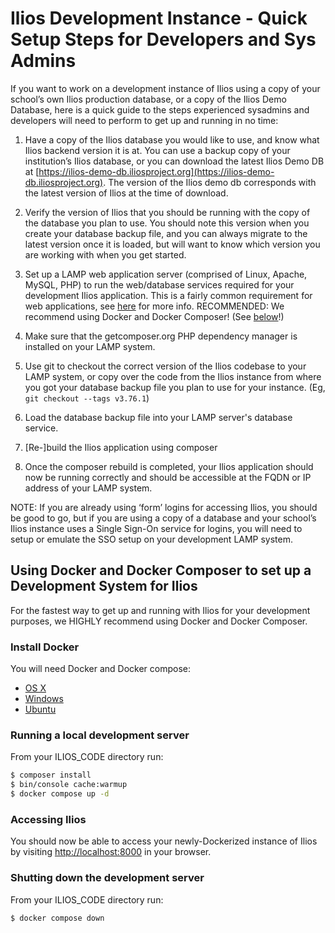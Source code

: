 # Ilios Development Instance - Quick Setup Steps for Developers and Sys Admins

If you want to work on a development instance of Ilios using a copy of your school’s own Ilios production database, or a copy of the Ilios Demo Database, here is a quick guide to the steps experienced sysadmins and developers will need to perform to get up and running in no time:

1. Have a copy of the Ilios database you would like to use, and know what Ilios backend version it is at. You can use a backup copy of your institution’s Ilios database, or you can download the latest Ilios Demo DB at [https://ilios-demo-db.iliosproject.org](https://ilios-demo-db.iliosproject.org). The version of the Ilios demo db corresponds with the latest version of Ilios at the time of download.

2. Verify the version of Ilios that you should be running with the copy of the database you plan to use. You should note this version when you create your database backup file, and you can always migrate to the latest version once it is loaded, but will want to know which version you are working with when you get started.

3. Set up a LAMP web application server (comprised of Linux, Apache, MySQL, PHP) to run the web/database services required for your development Ilios application. This is a fairly common requirement for web applications, see [here](https://github.com/ilios/ilios/blob/master/docs/install.md#pre-requisitesrequirements) for more info. RECOMMENDED: We recommend using Docker and Docker Composer! (See [below](https://github.com/ilios/ilios/edit/quickstart-docs/docs/ilios_quick_setup_for_admins.md#Using-Docker-and-Docker-Compose-to-set-up-a-Development-System-for-Ilios)!)

4. Make sure that the getcomposer.org PHP dependency manager is installed on your LAMP system.

5. Use git to checkout the correct version of the Ilios codebase to your LAMP system, or copy over the code from the Ilios instance from where you got your database backup file you plan to use for your instance. (Eg, `git checkout --tags v3.76.1`)

6. Load the database backup file into your LAMP server's database service.

7. [Re-]build the Ilios application using composer

8. Once the composer rebuild is completed, your Ilios application should now be running correctly and should be accessible at the FQDN or IP address of your LAMP system.

NOTE: If you are already using ‘form’ logins for accessing Ilios, you should be good to go, but if you are using a copy of a database and your school’s Ilios instance uses a Single Sign-On service for logins, you will need to setup or emulate the SSO setup on your development LAMP system.

## Using Docker and Docker Composer to set up a Development System for Ilios

For the fastest way to get up and running with Ilios for your development purposes, we HIGHLY recommend using Docker and Docker Composer.

### Install Docker

You will need Docker and Docker compose:

- [OS X](https://www.docker.com/docker-mac)
- [Windows](https://www.docker.com/docker-windows)
- [Ubuntu](https://docs.docker.com/engine/installation/linux/docker-ce/ubuntu/)

### Running a local development server

From your ILIOS_CODE directory run:

```bash
$ composer install
$ bin/console cache:warmup
$ docker compose up -d
```

### Accessing Ilios

You should now be able to access your newly-Dockerized instance of Ilios
by visiting [http://localhost:8000](http://localhost:8000) in your browser.

### Shutting down the development server

From your ILIOS_CODE directory run:

```bash
$ docker compose down
```

